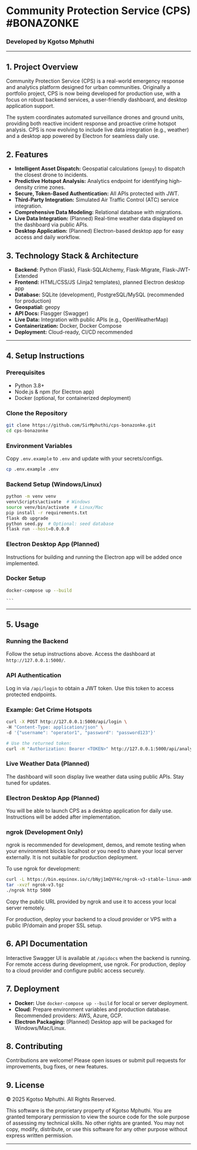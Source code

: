 
# Community Protection Service (CPS) #BONAZONKE

### Developed by Kgotso Mphuthi

---

## 1. Project Overview

Community Protection Service (CPS) is a real-world emergency response and analytics platform designed for urban communities. Originally a portfolio project, CPS is now being developed for production use, with a focus on robust backend services, a user-friendly dashboard, and desktop application support.

The system coordinates automated surveillance drones and ground units, providing both reactive incident response and proactive crime hotspot analysis. CPS is now evolving to include live data integration (e.g., weather) and a desktop app powered by Electron for seamless daily use.


## 2. Features

- **Intelligent Asset Dispatch:** Geospatial calculations (`geopy`) to dispatch the closest drone to incidents.
- **Predictive Hotspot Analysis:** Analytics endpoint for identifying high-density crime zones.
- **Secure, Token-Based Authentication:** All APIs protected with JWT.
- **Third-Party Integration:** Simulated Air Traffic Control (ATC) service integration.
- **Comprehensive Data Modeling:** Relational database with migrations.
- **Live Data Integration:** (Planned) Real-time weather data displayed on the dashboard via public APIs.
- **Desktop Application:** (Planned) Electron-based desktop app for easy access and daily workflow.


## 3. Technology Stack & Architecture

- **Backend:** Python (Flask), Flask-SQLAlchemy, Flask-Migrate, Flask-JWT-Extended
- **Frontend:** HTML/CSS/JS (Jinja2 templates), planned Electron desktop app
- **Database:** SQLite (development), PostgreSQL/MySQL (recommended for production)
- **Geospatial:** geopy
- **API Docs:** Flasgger (Swagger)
- **Live Data:** Integration with public APIs (e.g., OpenWeatherMap)
- **Containerization:** Docker, Docker Compose
- **Deployment:** Cloud-ready, CI/CD recommended

---

## 4. Setup Instructions

### Prerequisites
- Python 3.8+
- Node.js & npm (for Electron app)
- Docker (optional, for containerized deployment)

### Clone the Repository
```bash
git clone https://github.com/SirMphuthi/cps-bonazonke.git
cd cps-bonazonke
```

### Environment Variables
Copy `.env.example` to `.env` and update with your secrets/configs.
```bash
cp .env.example .env
```

### Backend Setup (Windows/Linux)
```bash
python -m venv venv
venv\Scripts\activate  # Windows
source venv/bin/activate  # Linux/Mac
pip install -r requirements.txt
flask db upgrade
python seed.py  # Optional: seed database
flask run --host=0.0.0.0
```

### Electron Desktop App (Planned)
Instructions for building and running the Electron app will be added once implemented.

### Docker Setup
```bash
docker-compose up --build
```
    ```



---


## 5. Usage

### Running the Backend
Follow the setup instructions above. Access the dashboard at `http://127.0.0.1:5000/`.

### API Authentication
Log in via `/api/login` to obtain a JWT token. Use this token to access protected endpoints.

### Example: Get Crime Hotspots
```bash
curl -X POST http://127.0.0.1:5000/api/login \
-H "Content-Type: application/json" \
-d '{"username": "operator1", "password": "password123"}'

# Use the returned token:
curl -H "Authorization: Bearer <TOKEN>" http://127.0.0.1:5000/api/analytics/hotspots
```


### Live Weather Data (Planned)
The dashboard will soon display live weather data using public APIs. Stay tuned for updates.

### Electron Desktop App (Planned)
You will be able to launch CPS as a desktop application for daily use. Instructions will be added after implementation.

### ngrok (Development Only)
ngrok is recommended for development, demos, and remote testing when your environment blocks localhost or you need to share your local server externally. It is not suitable for production deployment.

To use ngrok for development:
```bash
curl -L https://bin.equinox.io/c/bNyj1mQVY4c/ngrok-v3-stable-linux-amd64.tgz --output ngrok-v3.tgz
tar -xvzf ngrok-v3.tgz
./ngrok http 5000
```
Copy the public URL provided by ngrok and use it to access your local server remotely.

For production, deploy your backend to a cloud provider or VPS with a public IP/domain and proper SSL setup.


## 6. API Documentation

Interactive Swagger UI is available at `/apidocs` when the backend is running. For remote access during development, use ngrok. For production, deploy to a cloud provider and configure public access securely.


## 7. Deployment

- **Docker:** Use `docker-compose up --build` for local or server deployment.
- **Cloud:** Prepare environment variables and production database. Recommended providers: AWS, Azure, GCP.
- **Electron Packaging:** (Planned) Desktop app will be packaged for Windows/Mac/Linux.

## 8. Contributing

Contributions are welcome! Please open issues or submit pull requests for improvements, bug fixes, or new features.

## 9. License

© 2025 Kgotso Mphuthi. All Rights Reserved.

This software is the proprietary property of Kgotso Mphuthi. You are granted temporary permission to view the source code for the sole purpose of assessing my technical skills. No other rights are granted. You may not copy, modify, distribute, or use this software for any other purpose without express written permission.

---
